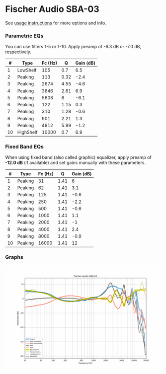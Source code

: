 # Fischer Audio SBA-03
See [usage instructions](https://github.com/jaakkopasanen/AutoEq#usage) for more options and info.

### Parametric EQs
You can use filters 1-5 or 1-10. Apply preamp of -6.3 dB or -7.0 dB, respectively.

|   # | Type      |   Fc (Hz) |    Q |   Gain (dB) |
|-----|-----------|-----------|------|-------------|
|   1 | LowShelf  |       105 | 0.7  |         6.5 |
|   2 | Peaking   |       113 | 0.32 |        -2.4 |
|   3 | Peaking   |      2674 | 4.55 |        -4.6 |
|   4 | Peaking   |      3646 | 2.61 |         6.9 |
|   5 | Peaking   |      5608 | 6    |        -6.1 |
|   6 | Peaking   |       122 | 1.15 |         0.3 |
|   7 | Peaking   |       310 | 1.28 |        -0.6 |
|   8 | Peaking   |       901 | 2.21 |         1.3 |
|   9 | Peaking   |      4912 | 5.99 |        -1.2 |
|  10 | HighShelf |     10000 | 0.7  |         6.9 |

### Fixed Band EQs
When using fixed band (also called graphic) equalizer, apply preamp of **-12.0 dB** (if available) and set gains manually with these parameters.

|   # | Type    |   Fc (Hz) |    Q |   Gain (dB) |
|-----|---------|-----------|------|-------------|
|   1 | Peaking |        31 | 1.41 |         6   |
|   2 | Peaking |        62 | 1.41 |         3.1 |
|   3 | Peaking |       125 | 1.41 |        -0.6 |
|   4 | Peaking |       250 | 1.41 |        -2.2 |
|   5 | Peaking |       500 | 1.41 |        -0.6 |
|   6 | Peaking |      1000 | 1.41 |         1.1 |
|   7 | Peaking |      2000 | 1.41 |        -1   |
|   8 | Peaking |      4000 | 1.41 |         2.4 |
|   9 | Peaking |      8000 | 1.41 |        -0.9 |
|  10 | Peaking |     16000 | 1.41 |        12   |

### Graphs
![](./Fischer%20Audio%20SBA-03.png)
